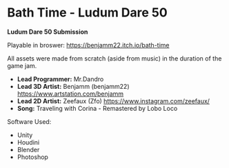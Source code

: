 # Bath Time - Ludum Dare 50
**Ludum Dare 50 Submission**

Playable in broswer: https://benjamm22.itch.io/bath-time

All assets were made from scratch (aside from music) in the duration of the game jam.
- **Lead Programmer:** Mr.Dandro
- **Lead 3D Artist:** Benjamm (benjamm22) https://www.artstation.com/benjamm
- **Lead 2D Artist:** Zeefaux (Zfo) https://www.instagram.com/zeefaux/
- **Song:** Traveling with Corina - Remastered by Lobo Loco

Software Used:
- Unity
- Houdini
- Blender
- Photoshop
